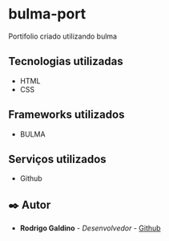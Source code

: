 # bulma-port
Portifolio criado utilizando bulma

## Tecnologias utilizadas

* HTML
* CSS

## Frameworks utilizados

* BULMA

## Serviços utilizados

* Github



## ✒️ Autor

* **Rodrigo Galdino** - *Desenvolvedor* - [Github](https://github.com/Rodrigohdkr)
